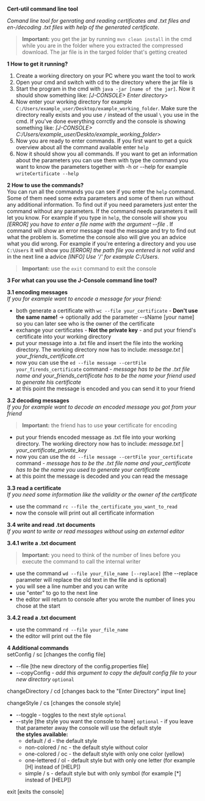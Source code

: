 **Cert-util command line tool**

*Comand line tool for genrating and reading certificates and .txt files and en-/decoding .txt files with help of the generated certificate.*

>**Important:** you get the jar by running `mvn clean install` in the cmd while you are in the folder where you extracted the compressed download. The jar file is in the targed folder that's getting created

**1 How to get it running?**   
1. Create a working directory on your PC where you want the tool to work
2. Open your cmd and switch with cd to the directory where the jar file is
3. Start the program in the cmd with `java -jar [name of the jar]`.
Now it should show something like: *[J-CONSOLE> Enter directory>*
4. Now enter your working directory for example `C:/Users/example_user/Desktop/example_working_folder`. Make sure the directory really exists and you use `/` instead of the usual `\` you use in the cmd. If you've done everything corrctly and the console is showing
something like: *[J-CONSOLE> C:/Users/example_user/Deskto/example_working_folder>*
5. Now you are ready to enter commands. If you first want to get a quick overview about all the command available enter `help`
6. Now it should show you all commands. If you want to get an information about the parameters you can use them with type the command you want to know the parameters together with -h or --help for example `writeCertificate --help`

**2 How to use the commands?**   
You can run all the commands you can see if you enter the `help` command. Some of them need some extra parameters and some of them run without any additional information. To find out if you need parameters just enter the command without any parameters. If the command
needs parameters it will let you know. For example if you type in `help`, the console will show you *[ERROR] you have to enter a file name with the argument --file <filename>*. If command will show an error message read the message and try to find out what the problem
is. Sometime the console also will give you an advice what you did wrong. For example if you're entering a directory and you use `C:\Users` it will show you *[ERROR] the path file you entered is not valid* and in the next line a advice *[INFO] Use '/' for example C:/Users*.

>**Important:** use the `exit` command to exit the console

**3 For what can you use the J-Console command line tool?**

**3.1 encoding messages**   
*If you for example want to encode a message for your friend:*
* both generate a certificate with `wc --file your_certificate` - **Don't use the same name!** -> optionally add the parameter --sName [your name] so you can later see who is the owner of the certificate
* exchange your certificates - **Not the private key** - and put your friend's certificate into your working directory
* put your message into a .txt file and insert the file into the working directory. The working directory now has to include: *message.txt* | *your_friends_certificate.crt*
* now you can use the `ed --file message --certFile your_firends_certificate` command - *message has to be the .txt file name and your_friends_certificate has to be the name your friend used to generate his certificate*
* at this point the message is encoded and you can send it to your friend

**3.2 decoding messages**   
*If you for example want to decode an encoded message you got from your friend*  
>**Important:** the friend has to use **your** certificate for encoding
* put your friends encoded message as .txt file into your working directory. The working directory now has to include: *message.txt*  | *your_certificate_private_key*
* now you can use the `dd --file message --certFile your_certificate` command - *message has to be the .txt file name and your_certificate has to be the name you used to generate your certificate*
* at this point the message is decoded and you can read the message

**3.3 read a certificate**   
*If you need some information like the validity or the owner of the certificate*
* use the command `rc --file the_certificate_you_want_to_read`
* now the console will print out all certificate information

**3.4 write and read .txt documents**   
*If you want to write or read messages without using an external editor*

**3.4.1 write a .txt document**   
>**Important:** you need to think of the number of lines before you execute the command to call the internal writer
* use the command `wd --file your_file_name [--replace]` (the --replace parameter will replace the old text in the file and is optional)
* you will see a line number and you can write
* use "enter" to go to the next line
* the editor will return to console after you wrote the number of lines you chose at the start

**3.4.2 read a .txt document**   
* use the command `rd --file your_file_name`
* the editor will print out the file

**4 Additional commands**   
setConfig  / sc [changes the config file]
* --file [the new directory of the config.properties file]
* --copyConfig - *add this argument to copy the default config file to your new directory* `optional`

changeDirectory / cd [changes back to the "Enter Directory" input line]

changeStyle / cs [changes the console style]
* --toggle - toggles to the next style `optional`
* --style [the style you want the console to have] `optional` - if you leave that parameter away the console will use the default style    
**the styles available:**
    * default / d - the default style
    * non-colored / nc - the default style without color
    * one-colored / oc - the default style with only one color (yellow)
    * one-lettered / ol - default style but with only one letter (for example [H] instead of [HELP])
    * simple / s - default style but with only symbol (for example [*] instead of [HELP])

exit [exits the console]
